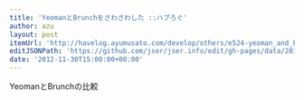 ```yaml
---
title: 'YeomanとBrunchをさわさわした ::ハブろぐ'
author: azu
layout: post
itemUrl: 'http://havelog.ayumusato.com/develop/others/e524-yeoman_and_brunch.html'
editJSONPath: 'https://github.com/jser/jser.info/edit/gh-pages/data/2012/11/index.json'
date: '2012-11-30T15:00:00+00:00'
---
```

YeomanとBrunchの比較
